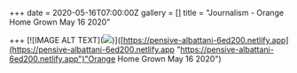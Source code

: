 +++
date = 2020-05-16T07:00:00Z
gallery = []
title = "Journalism - Orange  Home Grown May 16 2020"

+++
\[!\[IMAGE ALT TEXT\](![](http://img.youtube.com/vi/YOUTUBE_VIDEO_ID_HERE/0.jpg))\]([https://pensive-albattani-6ed200.netlify.app](https://pensive-albattani-6ed200.netlify.app  "https://pensive-albattani-6ed200.netlify.app")"Orange  Home Grown May 16 2020")